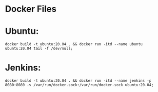 # Docker Files
    
# Ubuntu:
    docker build -t ubuntu:20.04 . && docker run -itd --name ubuntu ubuntu:20.04 tail -f /dev/null;
# Jenkins:
    docker build -t ubuntu:20.04 . && docker run -itd --name jenkins -p 8080:8080 -v /var/run/docker.sock:/var/run/docker.sock ubuntu:20.04;